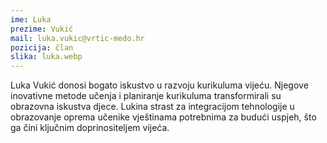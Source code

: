 ```yaml
---
ime: Luka
prezime: Vukić
mail: luka.vukic@vrtic-medo.hr
pozicija: član
slika: luka.webp
---
```


Luka Vukić donosi bogato iskustvo u razvoju kurikuluma vijeću. Njegove inovativne metode učenja i planiranje kurikuluma transformirali su obrazovna iskustva djece. Lukina strast za integracijom tehnologije u obrazovanje oprema učenike vještinama potrebnima za budući uspjeh, što ga čini ključnim doprinositeljem vijeća.